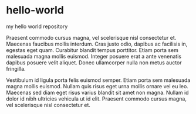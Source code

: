 # hello-world
my hello world repository

Praesent commodo cursus magna, vel scelerisque nisl consectetur et. Maecenas faucibus mollis interdum. Cras justo odio, dapibus ac facilisis in, egestas eget quam. Curabitur blandit tempus porttitor. Etiam porta sem malesuada magna mollis euismod. Integer posuere erat a ante venenatis dapibus posuere velit aliquet. Donec ullamcorper nulla non metus auctor fringilla.

Vestibulum id ligula porta felis euismod semper. Etiam porta sem malesuada magna mollis euismod. Nullam quis risus eget urna mollis ornare vel eu leo. Maecenas sed diam eget risus varius blandit sit amet non magna. Nullam id dolor id nibh ultricies vehicula ut id elit. Praesent commodo cursus magna, vel scelerisque nisl consectetur et.
